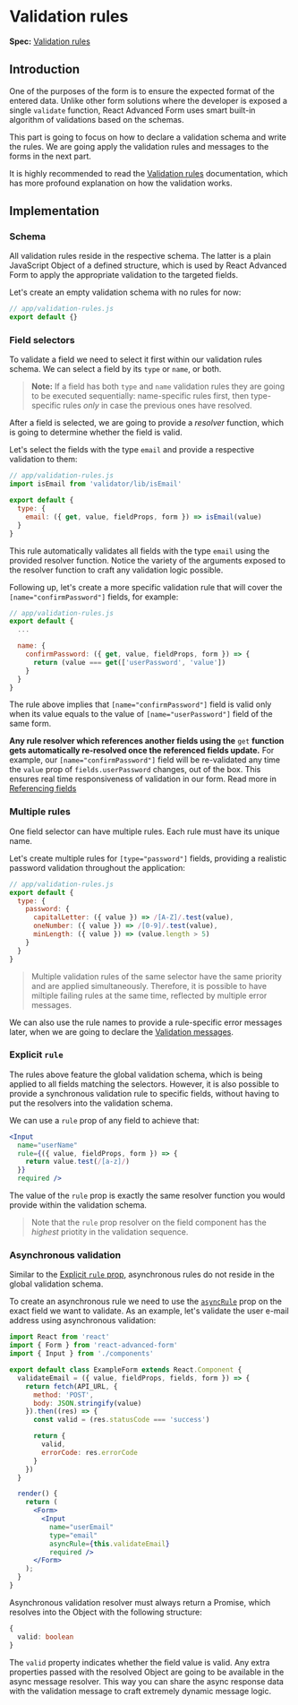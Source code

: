 # Validation rules

**Spec:** [Validation rules](../validation/rules.md)

## Introduction

One of the purposes of the form is to ensure the expected format of the entered data. Unlike other form solutions where the developer is exposed a single `validate` function, React Advanced Form uses smart built-in algorithm of validations based on the schemas.

This part is going to focus on how to declare a validation schema and write the rules. We are going apply the validation rules and messages to the forms in the next part.

It is highly recommended to read the [Validation rules](../validation/rules.md) documentation, which has more profound explanation on how the validation works.

## Implementation

### Schema

All validation rules reside in the respective schema. The latter is a plain JavaScript Object of a defined structure, which is used by React Advanced Form to apply the appropriate validation to the targeted fields.

Let's create an empty validation schema with no rules for now:

```javascript
// app/validation-rules.js
export default {}
```

### Field selectors

To validate a field we need to select it first within our validation rules schema. We can select a field by its `type` or `name`, or both.

> **Note:** If a field has both `type` and `name` validation rules they are going to be executed sequentially: name-specific rules first, then type-specific rules _only_ in case the previous ones have resolved.

After a field is selected, we are going to provide a _resolver_ function, which is going to determine whether the field is valid.

Let's select the fields with the type `email` and provide a respective validation to them:

```jsx
// app/validation-rules.js
import isEmail from 'validator/lib/isEmail'

export default {
  type: {
    email: ({ get, value, fieldProps, form }) => isEmail(value)
  }
}
```

This rule automatically validates all fields with the type `email` using the provided resolver function. Notice the variety of the arguments exposed to the resolver function to craft any validation logic possible.

Following up, let's create a more specific validation rule that will cover the `[name="confirmPassword"]` fields, for example:

```javascript
// app/validation-rules.js
export default {
  ...

  name: {
    confirmPassword: ({ get, value, fieldProps, form }) => {
      return (value === get(['userPassword', 'value'])
    }
  }
}
```

The rule above implies that `[name="confirmPassword"]` field is valid only when its value equals to the value of `[name="userPassword"]` field of the same form.

**Any rule resolver which references another fields using the** `get` **function gets automatically re-resolved once the referenced fields update.** For example, our `[name="confirmPassword"]` field will be re-validated any time the `value` prop of `fields.userPassword` changes, out of the box. This ensures real time responsiveness of validation in our form. Read more in [Referencing fields](../validation/rules.md#referencing-fields)

### Multiple rules

One field selector can have multiple rules. Each rule must have its unique name.

Let's create multiple rules for `[type="password"]` fields, providing a realistic password validation throughout the application:

```javascript
// app/validation-rules.js
export default {
  type: {
    password: {
      capitalLetter: ({ value }) => /[A-Z]/.test(value),
      oneNumber: ({ value }) => /[0-9]/.test(value),
      minLength: ({ value }) => (value.length > 5)
    }
  }
}
```

> Multiple validation rules of the same selector have the same priority and are applied simultaneously. Therefore, it is possible to have miltiple failing rules at the same time, reflected by multiple error messages.

We can also use the rule names to provide a rule-specific error messages later, when we are going to declare the [Validation messages](validation-messages.md).

### Explicit `rule`

The rules above feature the global validation schema, which is being applied to all fields matching the selectors. However, it is also possible to provide a synchronous validation rule to specific fields, without having to put the resolvers into the validation schema.

We can use a `rule` prop of any field to achieve that:

```jsx
<Input
  name="userName"
  rule={({ value, fieldProps, form }) => {
    return value.test(/[a-z]/)
  }}
  required />
```

The value of the `rule` prop is exactly the same resolver function you would provide within the validation schema.

> Note that the `rule` prop resolver on the field component has the _highest_ priotity in the validation sequence.

### Asynchronous validation

Similar to the [Explicit `rule` prop](validation-rules.md#explicit-rule), asynchronous rules do not reside in the global validation schema.

To create an asynchronous rule we need to use the [`asyncRule`](../components/field/props/asyncrule.md) prop on the exact field we want to validate. As an example, let's validate the user e-mail address using asynchronous validation:

```jsx
import React from 'react'
import { Form } from 'react-advanced-form'
import { Input } from './components'

export default class ExampleForm extends React.Component {
  validateEmail = ({ value, fieldProps, fields, form }) => {
    return fetch(API_URL, {
      method: 'POST',
      body: JSON.stringify(value)
    }).then((res) => {
      const valid = (res.statusCode === 'success')

      return {
        valid,
        errorCode: res.errorCode
      }
    })
  }

  render() {
    return (
      <Form>
        <Input
          name="userEmail"
          type="email"
          asyncRule={this.validateEmail}
          required />
      </Form>
    );
  }
}
```

Asynchronous validation resolver must always return a Promise, which resolves into the Object with the following structure:

```typescript
{
  valid: boolean
}
```

The `valid` property indicates whether the field value is valid. Any extra properties passed with the resolved Object are going to be available in the async message resolver. This way you can share the async response data with the validation message to craft extremely dynamic message logic.

